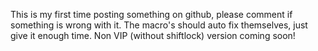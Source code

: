 This is my first time posting something on github, please comment if something is wrong with it. The macro's should auto fix themselves, just give it enough time. Non VIP (without shiftlock) version coming soon!
